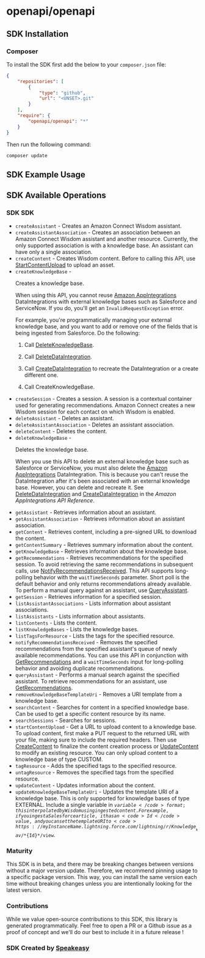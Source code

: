 # openapi/openapi

<!-- Start SDK Installation -->
## SDK Installation

### Composer

To install the SDK first add the below to your `composer.json` file:

```json
{
    "repositories": [
        {
            "type": "github",
            "url": "<UNSET>.git"
        }
    ],
    "require": {
        "openapi/openapi": "*"
    }
}
```

Then run the following command:

```bash
composer update
```
<!-- End SDK Installation -->

## SDK Example Usage
<!-- Start SDK Example Usage -->

<!-- End SDK Example Usage -->

<!-- Start SDK Available Operations -->
## SDK Available Operations

### SDK SDK

* `createAssistant` - Creates an Amazon Connect Wisdom assistant.
* `createAssistantAssociation` - Creates an association between an Amazon Connect Wisdom assistant and another resource. Currently, the only supported association is with a knowledge base. An assistant can have only a single association.
* `createContent` - Creates Wisdom content. Before to calling this API, use <a href="https://docs.aws.amazon.com/wisdom/latest/APIReference/API_StartContentUpload.html">StartContentUpload</a> to upload an asset.
* `createKnowledgeBase` - <p>Creates a knowledge base.</p> <note> <p>When using this API, you cannot reuse <a href="https://docs.aws.amazon.com/appintegrations/latest/APIReference/Welcome.html">Amazon AppIntegrations</a> DataIntegrations with external knowledge bases such as Salesforce and ServiceNow. If you do, you'll get an <code>InvalidRequestException</code> error. </p> <p>For example, you're programmatically managing your external knowledge base, and you want to add or remove one of the fields that is being ingested from Salesforce. Do the following:</p> <ol> <li> <p>Call <a href="https://docs.aws.amazon.com/wisdom/latest/APIReference/API_DeleteKnowledgeBase.html">DeleteKnowledgeBase</a>.</p> </li> <li> <p>Call <a href="https://docs.aws.amazon.com/appintegrations/latest/APIReference/API_DeleteDataIntegration.html">DeleteDataIntegration</a>.</p> </li> <li> <p>Call <a href="https://docs.aws.amazon.com/appintegrations/latest/APIReference/API_CreateDataIntegration.html">CreateDataIntegration</a> to recreate the DataIntegration or a create different one.</p> </li> <li> <p>Call CreateKnowledgeBase.</p> </li> </ol> </note>
* `createSession` - Creates a session. A session is a contextual container used for generating recommendations. Amazon Connect creates a new Wisdom session for each contact on which Wisdom is enabled.
* `deleteAssistant` - Deletes an assistant.
* `deleteAssistantAssociation` - Deletes an assistant association.
* `deleteContent` - Deletes the content.
* `deleteKnowledgeBase` - <p>Deletes the knowledge base.</p> <note> <p>When you use this API to delete an external knowledge base such as Salesforce or ServiceNow, you must also delete the <a href="https://docs.aws.amazon.com/appintegrations/latest/APIReference/Welcome.html">Amazon AppIntegrations</a> DataIntegration. This is because you can't reuse the DataIntegration after it's been associated with an external knowledge base. However, you can delete and recreate it. See <a href="https://docs.aws.amazon.com/appintegrations/latest/APIReference/API_DeleteDataIntegration.html">DeleteDataIntegration</a> and <a href="https://docs.aws.amazon.com/appintegrations/latest/APIReference/API_CreateDataIntegration.html">CreateDataIntegration</a> in the <i>Amazon AppIntegrations API Reference</i>.</p> </note>
* `getAssistant` - Retrieves information about an assistant.
* `getAssistantAssociation` - Retrieves information about an assistant association.
* `getContent` - Retrieves content, including a pre-signed URL to download the content.
* `getContentSummary` - Retrieves summary information about the content.
* `getKnowledgeBase` - Retrieves information about the knowledge base.
* `getRecommendations` - Retrieves recommendations for the specified session. To avoid retrieving the same recommendations in subsequent calls, use <a href="https://docs.aws.amazon.com/wisdom/latest/APIReference/API_NotifyRecommendationsReceived.html">NotifyRecommendationsReceived</a>. This API supports long-polling behavior with the <code>waitTimeSeconds</code> parameter. Short poll is the default behavior and only returns recommendations already available. To perform a manual query against an assistant, use <a href="https://docs.aws.amazon.com/wisdom/latest/APIReference/API_QueryAssistant.html">QueryAssistant</a>.
* `getSession` - Retrieves information for a specified session.
* `listAssistantAssociations` - Lists information about assistant associations.
* `listAssistants` - Lists information about assistants.
* `listContents` - Lists the content.
* `listKnowledgeBases` - Lists the knowledge bases.
* `listTagsForResource` - Lists the tags for the specified resource.
* `notifyRecommendationsReceived` - Removes the specified recommendations from the specified assistant's queue of newly available recommendations. You can use this API in conjunction with <a href="https://docs.aws.amazon.com/wisdom/latest/APIReference/API_GetRecommendations.html">GetRecommendations</a> and a <code>waitTimeSeconds</code> input for long-polling behavior and avoiding duplicate recommendations.
* `queryAssistant` - Performs a manual search against the specified assistant. To retrieve recommendations for an assistant, use <a href="https://docs.aws.amazon.com/wisdom/latest/APIReference/API_GetRecommendations.html">GetRecommendations</a>. 
* `removeKnowledgeBaseTemplateUri` - Removes a URI template from a knowledge base.
* `searchContent` - Searches for content in a specified knowledge base. Can be used to get a specific content resource by its name.
* `searchSessions` - Searches for sessions.
* `startContentUpload` - Get a URL to upload content to a knowledge base. To upload content, first make a PUT request to the returned URL with your file, making sure to include the required headers. Then use <a href="https://docs.aws.amazon.com/wisdom/latest/APIReference/API_CreateContent.html">CreateContent</a> to finalize the content creation process or <a href="https://docs.aws.amazon.com/wisdom/latest/APIReference/API_UpdateContent.html">UpdateContent</a> to modify an existing resource. You can only upload content to a knowledge base of type CUSTOM.
* `tagResource` - Adds the specified tags to the specified resource.
* `untagResource` - Removes the specified tags from the specified resource.
* `updateContent` - Updates information about the content.
* `updateKnowledgeBaseTemplateUri` - Updates the template URI of a knowledge base. This is only supported for knowledge bases of type EXTERNAL. Include a single variable in <code>${variable}</code> format; this interpolated by Wisdom using ingested content. For example, if you ingest a Salesforce article, it has an <code>Id</code> value, and you can set the template URI to <code>https://myInstanceName.lightning.force.com/lightning/r/Knowledge__kav/*${Id}*/view</code>. 
<!-- End SDK Available Operations -->

### Maturity

This SDK is in beta, and there may be breaking changes between versions without a major version update. Therefore, we recommend pinning usage
to a specific package version. This way, you can install the same version each time without breaking changes unless you are intentionally
looking for the latest version.

### Contributions

While we value open-source contributions to this SDK, this library is generated programmatically.
Feel free to open a PR or a Github issue as a proof of concept and we'll do our best to include it in a future release !

### SDK Created by [Speakeasy](https://docs.speakeasyapi.dev/docs/using-speakeasy/client-sdks)
